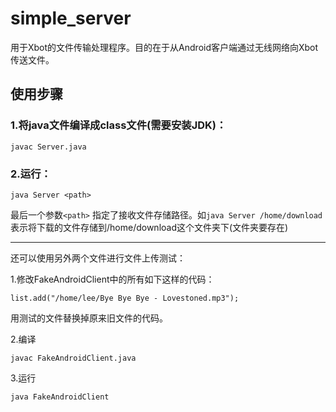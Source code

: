 # simple_server
用于Xbot的文件传输处理程序。目的在于从Android客户端通过无线网络向Xbot传送文件。
## 使用步骤
### 1.将java文件编译成class文件(需要安装JDK)：
```
javac Server.java 
```

### 2.运行：
```
java Server <path>
```

最后一个参数`<path>` 指定了接收文件存储路径。如`java Server /home/download` 表示将下载的文件存储到/home/download这个文件夹下(文件夹要存在)



---
还可以使用另外两个文件进行文件上传测试：

1.修改FakeAndroidClient中的所有如下这样的代码：
```
list.add("/home/lee/Bye Bye Bye - Lovestoned.mp3");
```
用测试的文件替换掉原来旧文件的代码。

2.编译
```
javac FakeAndroidClient.java
```

3.运行
```
java FakeAndroidClient
```
